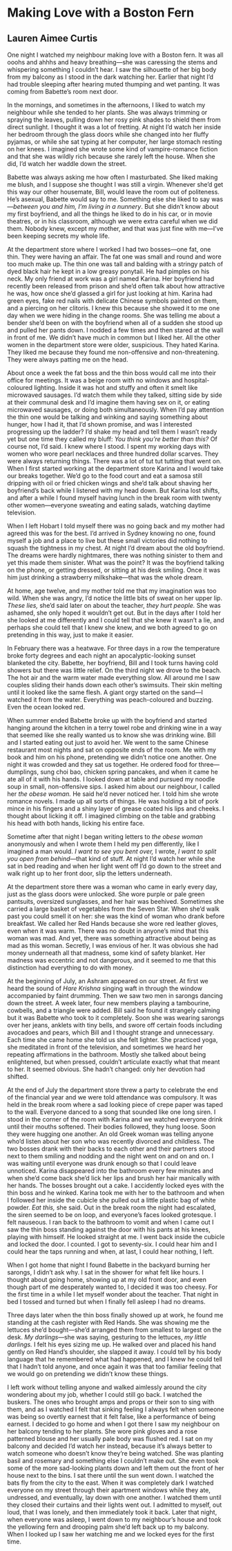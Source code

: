 # Making Love with a Boston Fern
## Lauren Aimee Curtis

One night I watched my neighbour making love with a Boston fern. It was all ooohs and ahhhs and heavy breathing—she was caressing the stems and whispering something I couldn’t hear. I saw the silhouette of her big body from my balcony as I stood in the dark watching her. Earlier that night I’d had trouble sleeping after hearing muted thumping and wet panting. It was coming from Babette’s room next door.

In the mornings, and sometimes in the afternoons, I liked to watch my neighbour while she tended to her plants. She was always trimming or spraying the leaves, pulling down her rosy pink shades to shield them from direct sunlight. I thought it was a lot of fretting. At night I’d watch her inside her bedroom through the glass doors while she changed into her fluffy pyjamas, or while she sat typing at her computer, her large stomach resting on her knees. I imagined she wrote some kind of vampire-romance fiction and that she was wildly rich because she rarely left the house. When she did, I’d watch her waddle down the street.

Babette was always asking me how often I masturbated. She liked making me blush, and I suppose she thought I was still a virgin. Whenever she’d get this way our other housemate, Bill, would leave the room out of politeness. He’s asexual, Babette would say to me. Something else she liked to say was—*between you and him, I’m living in a nunnery*. But she didn’t know about my first boyfriend, and all the things he liked to do in his car, or in movie theatres, or in his classroom, although we were extra careful when we did them. Nobody knew, except my mother, and that was just fine with me—I’ve been keeping secrets my whole life.

At the department store where I worked I had two bosses—one fat, one thin. They were having an affair. The fat one was small and round and wore too much make up. The thin one was tall and balding with a stringy patch of dyed black hair he kept in a low greasy ponytail. He had pimples on his neck. My only friend at work was a girl named Karina. Her boyfriend had recently been released from prison and she’d often talk about how attractive he was, how once she’d glassed a girl for just looking at him. Karina had green eyes, fake red nails with delicate Chinese symbols painted on them, and a piercing on her clitoris. I knew this because she showed it to me one day when we were hiding in the change rooms. She was telling me about a bender she’d been on with the boyfriend when all of a sudden she stood up and pulled her pants down. I nodded a few times and then stared at the wall in front of me. We didn’t have much in common but I liked her. All the other women in the department store were older, suspicious. They hated Karina. They liked me because they found me non-offensive and non-threatening. They were always patting me on the head.

About once a week the fat boss and the thin boss would call me into their office for meetings. It was a beige room with no windows and hospital-coloured lighting. Inside it was hot and stuffy and often it smelt like microwaved sausages. I’d watch them while they talked, sitting side by side at their communal desk and I’d imagine them having sex on it, or eating microwaved sausages, or doing both simultaneously. When I’d pay attention the thin one would be talking and winking and saying something about hunger, how I had it, that I’d shown promise, and was I interested progressing up the ladder? I’d shake my head and tell them I wasn’t ready yet but one time they called my bluff: *You think you’re better than this?* Of course not, I’d said. I knew where I stood. I spent my working days with women who wore pearl necklaces and three hundred dollar scarves. They were always returning things. There was a lot of tut tut tutting that went on. When I first started working at the department store Karina and I would take our breaks together. We’d go to the food court and eat a samosa still dripping with oil or fried chicken wings and she’d talk about shaving her boyfriend’s back while I listened with my head down. But Karina lost shifts, and after a while I found myself having lunch in the break room with twenty other women—everyone sweating and eating salads, watching daytime television.

<p class="divider"></p>

When I left Hobart I told myself there was no going back and my mother had agreed this was for the best. I’d arrived in Sydney knowing no one, found myself a job and a place to live but these small victories did nothing to squash the tightness in my chest. At night I’d dream about the old boyfriend. The dreams were hardly nightmares, there was nothing sinister to them and yet this made them sinister. What was the point? It was the boyfriend talking on the phone, or getting dressed, or sitting at his desk smiling. Once it was him just drinking a strawberry milkshake—that was the whole dream.

At home, age twelve, and my mother told me that my imagination was too wild. When she was angry, I’d notice the little bits of sweat on her upper lip. *These lies,* she’d said later on about the teacher, *they hurt people.* She was ashamed, she only hoped it wouldn’t get out. But in the days after I told her she looked at me differently and I could tell that she knew it wasn’t a lie, and perhaps she could tell that I knew she knew, and we both agreed to go on pretending in this way, just to make it easier.

<p class="divider"></p>

In February there was a heatwave. For three days in a row the temperature broke forty degrees and each night an apocalyptic-looking sunset blanketed the city. Babette, her boyfriend, Bill and I took turns having cold showers but there was little relief. On the third night we drove to the beach. The hot air and the warm water made everything slow. All around me I saw couples sliding their hands down each other’s swimsuits. Their skin melting until it looked like the same flesh. A giant orgy started on the sand—I watched it from the water. Everything was peach-coloured and buzzing. Even the ocean looked red.

When summer ended Babette broke up with the boyfriend and started hanging around the kitchen in a terry towel robe and drinking wine in a way that seemed like she really wanted us to know she was drinking wine. Bill and I started eating out just to avoid her. We went to the same Chinese restaurant most nights and sat on opposite ends of the room. Me with my book and him on his phone, pretending we didn’t notice one another. One night it was crowded and they sat us together. He ordered food for three—dumplings, sung choi bao, chicken spring pancakes, and when it came he ate all of it with his hands. I looked down at table and pursued my noodle soup in small, non-offensive sips. I asked him about our neighbour, I called her *the obese woman.* He said he’d never noticed her. I told him she wrote romance novels. I made up all sorts of things. He was holding a bit of pork mince in his fingers and a shiny layer of grease coated his lips and cheeks. I thought about licking it off. I imagined climbing on the table and grabbing his head with both hands, licking his entire face.

Sometime after that night I began writing letters to *the obese woman* anonymously and when I wrote them I held my pen differently, like I imagined a man would. *I want to see you bent over,* I wrote, *I want to split you open from behind*—that kind of stuff. At night I’d watch her while she sat in bed reading and when her light went off I’d go down to the street and walk right up to her front door, slip the letters underneath.

At the department store there was a woman who came in early every day, just as the glass doors were unlocked. She wore purple or pale green pantsuits, oversized sunglasses, and her hair was beehived. Sometimes she carried a large basket of vegetables from the Seven Star. When she’d walk past you could smell it on her: she was the kind of woman who drank before breakfast. We called her Red Hands because she wore red leather gloves, even when it was warm. There was no doubt in anyone’s mind that this woman was mad. And yet, there was something attractive about being as mad as this woman. Secretly, I was envious of her. It was obvious she had money underneath all that madness, some kind of safety blanket. Her madness was eccentric and not dangerous, and it seemed to me that this distinction had everything to do with money.

At the beginning of July, an Ashram appeared on our street. At first we heard the sound of *Hare Krishna* singing waft in through the window accompanied by faint drumming. Then we saw two men in sarongs dancing down the street. A week later, four new members playing a tambourine, cowbells, and a triangle were added. Bill said he found it strangely calming but it was Babette who took to it completely. Soon she was wearing sarongs over her jeans, anklets with tiny bells, and swore off certain foods including avocadoes and pears, which Bill and I thought strange and unnecessary. Each time she came home she told us she felt lighter. She practiced yoga, she meditated in front of the television, and sometimes we heard her repeating affirmations in the bathroom. Mostly she talked about being enlightened, but when pressed, couldn’t articulate exactly what that meant to her. It seemed obvious. She hadn’t changed: only her devotion had shifted.

At the end of July the department store threw a party to celebrate the end of the financial year and we were told attendance was compulsory. It was held in the break room where a sad looking piece of crepe paper was taped to the wall. Everyone danced to a song that sounded like one long siren. I stood in the corner of the room with Karina and we watched everyone drink until their mouths softened. Their bodies followed, they hung loose. Soon they were hugging one another. An old Greek woman was telling anyone who’d listen about her son who was recently divorced and childless. The two bosses drank with their backs to each other and their partners stood next to them smiling and nodding and the night went on and on and on. I was waiting until everyone was drunk enough so that I could leave unnoticed. Karina disappeared into the bathroom every few minutes and when she’d come back she’d lick her lips and brush her hair manically with her hands. The bosses brought out a cake. I accidently locked eyes with the thin boss and he winked. Karina took me with her to the bathroom and when I followed her inside the cubicle she pulled out a little plastic bag of white powder. *Eat this,* she said. Out in the break room the night had escalated, the siren seemed to be on loop, and everyone’s faces looked grotesque. I felt nauseous. I ran back to the bathroom to vomit and when I came out I saw the thin boss standing against the door with his pants at his knees, playing with himself. He looked straight at me. I went back inside the cubicle and locked the door. I counted. I got to seventy-six. I could hear him and I could hear the taps running and when, at last, I could hear nothing, I left.

When I got home that night I found Babette in the backyard burning her sarongs, I didn’t ask why. I sat in the shower for what felt like hours. I thought about going home, showing up at my old front door, and even though part of me desperately wanted to, I decided it was too cheesy. For the first time in a while I let myself wonder about the teacher. That night in bed I tossed and turned but when I finally fell asleep I had no dreams.

Three days later when the thin boss finally showed up at work, he found me standing at the cash register with Red Hands. She was showing me the lettuces she’d bought—she’d arranged them from smallest to largest on the desk. *My darlings*—she was saying, gesturing to the lettuces, *my little darlings.* I felt his eyes sizing me up. He walked over and placed his hand gently on Red Hand’s shoulder, she slapped it away. I could tell by his body language that he remembered what had happened, and I knew he could tell that I hadn’t told anyone, and once again it was that too familiar feeling that we would go on pretending we didn’t know these things.

I left work without telling anyone and walked aimlessly around the city wondering about my job, whether I could still go back. I watched the buskers. The ones who brought amps and props or their son to sing with them, and as I watched I felt that sinking feeling I always felt when someone was being so overtly earnest that it felt false, like a performance of being earnest. I decided to go home and when I got there I saw my neighbour on her balcony tending to her plants. She wore pink gloves and a rose patterned blouse and her usually pale body was flushed red. I sat on my balcony and decided I’d watch her instead, because it’s always better to watch someone who doesn’t know they’re being watched. She was planting basil and rosemary and something else I couldn’t make out. She even took some of the more sad-looking plants down and left them out the front of her house next to the bins. I sat there until the sun went down. I watched the bats fly from the city to the east. When it was completely dark I watched everyone on my street through their apartment windows while they ate, undressed, and eventually, lay down with one another. I watched them until they closed their curtains and their lights went out. I admitted to myself, out loud, that I was lonely, and then immediately took it back. Later that night, when everyone was asleep, I went down to my neighbour’s house and took the yellowing fern and drooping palm she’d left back up to my balcony. When I looked up I saw her watching me and we locked eyes for the first time.